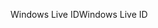 <span data-ttu-id="9ccdf-101">Windows Live ID</span><span class="sxs-lookup"><span data-stu-id="9ccdf-101">Windows Live ID</span></span>